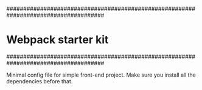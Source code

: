 #####################################################################################

<h1> Webpack starter kit </h1>

#####################################################################################

Minimal config file for simple front-end project. Make sure you install all the dependencies before that.
